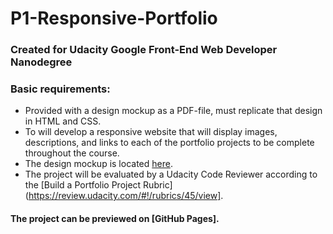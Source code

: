 # P1-Responsive-Portfolio

### Created for Udacity Google Front-End Web Developer Nanodegree

### Basic requirements:

* Provided with a design mockup as a PDF-file, must replicate that design in HTML and CSS. 
* To will develop a responsive website that will display images, descriptions, and links to each of the portfolio projects to be complete throughout the course.
* The design mockup is located [here](https://d17h27t6h515a5.cloudfront.net/topher/2017/November/5a136147_design-mockup-portfolio/design-mockup-portfolio.pdf).
* The project will be evaluated by a Udacity Code Reviewer according to the [Build a Portfolio Project Rubric](https://review.udacity.com/#!/rubrics/45/view].

#### The project can be previewed on [GitHub Pages].
